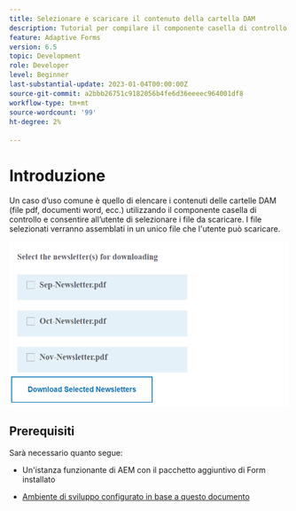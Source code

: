 ```yaml
---
title: Selezionare e scaricare il contenuto della cartella DAM
description: Tutorial per compilare il componente casella di controllo con il contenuto della cartella DAM e consentire all’utente di scaricare il contenuto selezionato.
feature: Adaptive Forms
version: 6.5
topic: Development
role: Developer
level: Beginner
last-substantial-update: 2023-01-04T00:00:00Z
source-git-commit: a2bbb26751c9182056b4fe6d36eeeec964001df8
workflow-type: tm+mt
source-wordcount: '99'
ht-degree: 2%

---
```


# Introduzione

Un caso d’uso comune è quello di elencare i contenuti delle cartelle DAM (file pdf, documenti word, ecc.) utilizzando il componente casella di controllo e consentire all’utente di selezionare i file da scaricare. I file selezionati verranno assemblati in un unico file che l&#39;utente può scaricare.

![caso d&#39;uso](assets/newsletters-download1.png)

## Prerequisiti

Sarà necessario quanto segue:

* Un&#39;istanza funzionante di AEM con il pacchetto aggiuntivo di Form installato

* [Ambiente di sviluppo configurato in base a questo documento](https://experienceleague.adobe.com/docs/experience-manager-learn/forms/creating-your-first-osgi-bundle/create-your-first-osgi-bundle.html)



